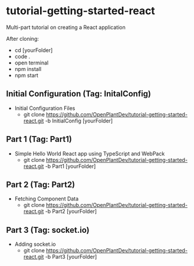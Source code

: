 # tutorial-getting-started-react
Multi-part tutorial on creating a React application

After cloning:
  * cd [yourFolder]
  * code .
  * open terminal
  * npm install
  * npm start


## Initial Configuration (Tag: InitalConfig)
  * Initial Configuration Files
    * git clone https://github.com/OpenPlantDev/tutorial-getting-started-react.git -b InitialConfig [yourFolder]
## Part 1 (Tag: Part1)
  * Simple Hello World React app using TypeScript and WebPack
    * git clone https://github.com/OpenPlantDev/tutorial-getting-started-react.git -b Part1 [yourFolder]
## Part 2 (Tag: Part2)
  * Fetching Component Data
    * git clone https://github.com/OpenPlantDev/tutorial-getting-started-react.git -b Part2 [yourFolder]
## Part 3 (Tag: socket.io)
  * Adding socket.io
    * git clone https://github.com/OpenPlantDev/tutorial-getting-started-react.git -b Part3 [yourFolder]
